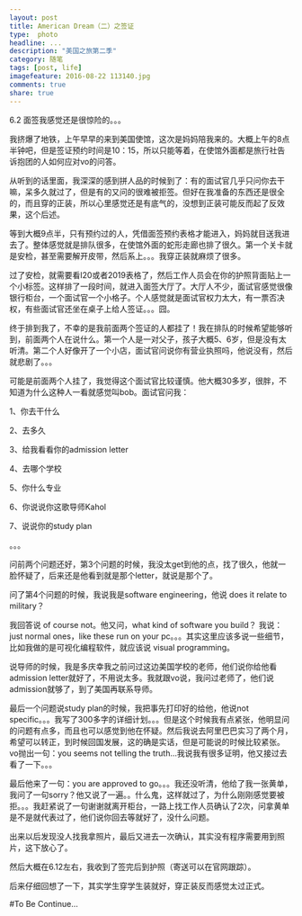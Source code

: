 ```yaml
---
layout: post
title: American Dream（二）之签证
type:  photo
headline: ...
description: "美国之旅第二季"
category: 随笔
tags: [post, life]
imagefeature: 2016-08-22 113140.jpg
comments: true
share: true
---
```


6.2 面签我感觉还是很惊险的。。。

我挤爆了地铁，上午早早的来到美国使馆，这次是妈妈陪我来的。大概上午的8点半钟吧，但是签证预约时间是10：15，所以只能等着，在使馆外面都是旅行社告诉抱团的人如何应对vo的问答。

从听到的话里面，我深深的感到拼人品的时候到了：有的面试官几乎只问你去干嘛，呆多久就过了，但是有的又问的很难被拒签。但好在我准备的东西还是很全的，而且穿的正装，所以心里感觉还是有底气的，没想到正装可能反而起了反效果，这个后述。

等到大概9点半，只有预约过的人，凭借面签预约表格才能进入，妈妈就目送我进去了。整体感觉就是排队很多，在使馆外面的蛇形走廊也排了很久。第一个关卡就是安检，甚至需要解开皮带，然后系上。。。我穿正装就麻烦了很多。

过了安检，就需要看I20或者2019表格了，然后工作人员会在你的护照背面贴上一个小标签。这样排了一段时间，就进入面签大厅了。大厅人不少，面试官感觉很像银行柜台，一个面试官一个小格子。个人感觉就是面试官权力太大，有一票否决权，有些面试官还坐在桌子上给人签证。。。囧。

终于排到我了，不幸的是我前面两个签证的人都挂了！我在排队的时候希望能够听到，前面两个人在说什么。第一个人是一对父子，孩子大概5、6岁，但是没有太听清。第二个人好像开了一个小店，面试官问说你有营业执照吗，他说没有，然后就悲剧了。。。

可能是前面两个人挂了，我觉得这个面试官比较谨慎。他大概30多岁，很胖，不知道为什么这种人一看就感觉叫bob。面试官问我：

1、你去干什么

2、去多久

3、给我看看你的admission letter

4、去哪个学校

5、你什么专业

6、你说说你这歌导师Kahol

7、说说你的study plan

。。。

问前两个问题还好，第3个问题的时候，我没太get到他的点，找了很久，他就一脸怀疑了，后来还是他看到就是那个letter，就说是那个了。

问了第4个问题的时候，我说我是software engineering，他说 does it relate to military？

我回答说 of course not。他又问，what kind of software you build？ 我说：just normal ones，like these run on your pc。。。其实这里应该多说一些细节，比如我做的是可视化编程软件，就应该说 visual programming。

说导师的时候，我是多庆幸我之前问过这边美国学校的老师，他们说你给他看admission letter就好了，不用说太多。我就跟vo说，我问过老师了，他们说admission就够了，到了美国再联系导师。

最后一个问题说study plan的时候，我把事先打印好的给他，他说not specific。。。我写了300多字的详细计划。。。但是这个时候我有点紧张，他明显问的问题有点多，而且也可以感觉到他在怀疑。然后我说去阿里巴巴实习了两个月，希望可以转正，到时候回国发展，这的确是实话，但是可能说的时候比较紧张。vo抛出一句：you seems not telling the truth...我说我有很多证明，他又接过去看了一下。。。

最后他来了一句：you are approved to go。。。我还没听清，他给了我一张黄单，我问了一句sorry？他又说了一遍。。什么鬼，这样就过了，为什么刚刚感觉要被拒。。。我赶紧说了一句谢谢就离开柜台，一路上找工作人员确认了2次，问拿黄单是不是就代表过了，他们说你回去等就好了，没什么问题。

出来以后发现没人找我拿照片，最后又进去一次确认，其实没有程序需要用到照片，这下放心了。

然后大概在6.12左右，我收到了签完后到护照（寄送可以在官网跟踪）。

后来仔细回想了一下，其实学生穿学生装就好，穿正装反而感觉太过正式。

#To Be Continue...